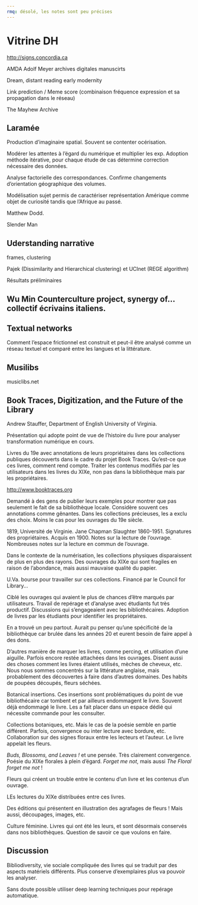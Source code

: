 ```yaml
---
rmq: désolé, les notes sont peu précises
---
```


# Vitrine DH

http://signs.concordia.ca

AMDA Adolf Meyer archives digitales manuscirts

Dream, distant reading early modernity

Link prediction / Meme score (combinaison fréquence expression et sa propagation dans le réseau)

The Mayhew Archive

## Laramée

Production d’imaginaire spatial. Souvent se contenter océrisation.

Modérer les attentes à l’égard du numérique et multiplier les exp. Adoption méthode itérative, pour chaque étude de cas détermine correction nécessaire des données.

Analyse factorielle des correspondances. Confirme changements d’orientation géographique des volumes.

Modélisation sujet permis de caractériser représentation Amérique comme objet de curiosité tandis que l’Afrique au passé.

Matthew Dodd.

Slender Man

## Uderstanding narrative

frames, clustering

Pajek (Dissimilarity and Hierarchical clustering) et UCInet (REGE algorithm)

Résultats préliminaires

## Wu Min Counterculture project, synergy of… collectif écrivains italiens.

## Textual networks

Comment l’espace frictionnel est construit et peut-il être analysé comme un réseau textuel et comparé entre les langues et la littérature.

## Musilibs

musiclibs.net

## Book Traces, Digitization, and the Future of the Library

Andrew Stauffer, Department of English University of Virginia.

Présentation qui adopte point de vue de l’histoire du livre pour analyser transformation numérique en cours.

Livres du 19e avec annotations de leurs propriétaires dans les collections publiques découverts dans le cadre du projet Book Traces. Qu’est-ce que ces livres, comment rend compte. Traiter les contenus modifiés par les utilisateurs dans les livres du XIXe, non pas dans la bibliothèque mais par les propriétaires.

http://www.booktraces.org

Demandé à des gens de publier leurs exemples pour montrer que pas seulement le fait de sa bibliothèque locale. Considère souvent ces annotations comme gênantes. Dans les collections précieuses, les a exclu des choix. Moins le cas pour les ouvrages du 19e siècle.

1819, Université de Virginie. Jane Chapman Slaughter 1860-1951. Signatures des propriétaires. Acquis en 1900. Notes sur la lecture de l’ouvrage. Nombreuses notes sur la lecture en commun de l’ouvrage. 

Dans le contexte de la numérisation, les collections physiques disparaissent de plus en plus des rayons. Des ouvrages du XIXe qui sont fragiles en raison de l’abondance, mais aussi mauvaise qualité du papier.

U.Va. bourse pour travailler sur ces collections. Financé par le Council for Library...

Ciblé les ouvrages qui avaient le plus de chances d’être marqués par utilisateurs. Travail de repérage et d’analyse avec étudiants fut très productif. Discussions qui s’engageaient avec les bibliothécaires. Adoption de livres par les étudiants pour identifier les propriétaires.

En a trouvé un peu partout. Aurait pu penser qu’une spécificité de la bibliothèque car brulée dans les années 20 et eurent besoin de faire appel à des dons.

D’autres manière de marquer les livres, comme percing, et utilisation d’une aiguille. Parfois encore restée attachées dans les ouvrages. Disent aussi des choses comment les livres étaient utilisés, mèches de cheveux, etc. Nous nous sommes concentrés sur la littérature anglaise, mais probablement des découvertes à faire dans d’autres domaines. Des habits de poupées découpés, fleurs séchées.

Botanical insertions. Ces insertions sont problématiques du point de vue bibliothécaire car tombent et par ailleurs endommagent le livre. Souvent déjà endommagé le livre. Les a fait placer dans un espace dédié qui nécessite commande pour les consulter.

Collections botaniques, etc. Mais le cas de la poésie semble en partie différent. Parfois, convergence ou inter lecture avec bordure, etc. Collaboration sur des signes floraux entre les lecteurs et l’auteur. Le livre appelait les fleurs.

*Buds, Blossoms, and Leaves !* et une pensée. Très clairement convergence. Poésie du XIXe florales à plein d’égard. *Forget me not*, mais aussi *The Floral forget me not* !

Fleurs qui créent un trouble entre le contenu d’un livre et les contenus d’un ouvrage.

LEs lectures du XIXe distribuées entre ces livres.

Des éditions qui présentent en illustration des agrafages de fleurs ! Mais aussi, découpages, images, etc.

Culture féminine. Livres qui ont été les leurs, et sont désormais conservés dans nos bibliothèques. Question de savoir ce que voulons en faire.

## Discussion

Bibliodiversity, vie sociale compliquée des livres qui se traduit par des aspects matériels différents. Plus conserve d’exemplaires plus va pouvoir les analyser.

Sans doute possible utiliser deep learning techniques pour repérage automatique.

